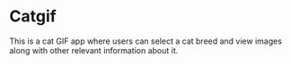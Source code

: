 # Catgif
 This is a cat GIF app where users can select a cat breed and view images along with other relevant information about it.
